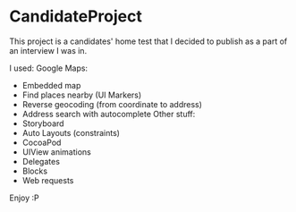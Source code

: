 # CandidateProject
This project is a candidates' home test that I decided to publish as a part of an interview I was in.

I used:
Google Maps:
- Embedded map
- Find places nearby (UI Markers)
- Reverse geocoding (from coordinate to address)
- Address search with autocomplete
Other stuff:
- Storyboard
- Auto Layouts (constraints)
- CocoaPod
- UIView animations
- Delegates
- Blocks
- Web requests

Enjoy :P
